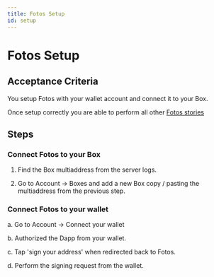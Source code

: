 ```yaml
---
title: Fotos Setup
id: setup
---
```


# Fotos Setup

## Acceptance Criteria

You setup Fotos with your wallet account and connect it to your Box.

Once setup correctly you are able to perform all other [Fotos stories](/mvp/fotos)

## Steps

### Connect Fotos to your Box

1.  Find the Box multiaddress from the server logs.

2.  Go to Account -> Boxes and add a new Box copy / pasting the multiaddress from the previous step.

### Connect Fotos to your wallet

  a.  Go to Account -> Connect your wallet

  b.  Authorized the Dapp from your wallet.

  c.  Tap 'sign your address' when redirected back to Fotos.

  d.  Perform the signing request from the wallet.


